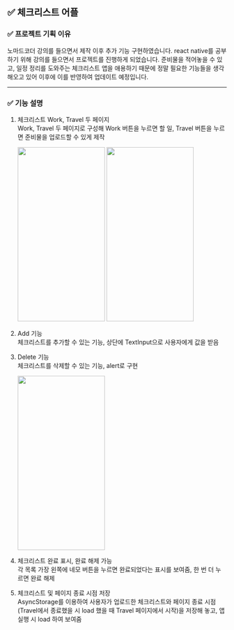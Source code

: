 ## ✅ 체크리스트 어플
### ✅ 프로젝트 기획 이유
노마드코더 강의를 들으면서 제작 이후 추가 기능 구현하였습니다. react native를 공부하기 위해 강의를 들으면서 프로젝트를 진행하게 되었습니다. 준비물을 적어놓을 수 있고, 일정 정리를 도와주는 체크리스트 앱을 애용하기 때문에 정말 필요한 기능들을 생각해오고 있어 이후에 이를 반영하여 업데이트 예정입니다.

----------------------------------------------------------
### ✅ 기능 설명
1. 체크리스트 Work, Travel 두 페이지  
   Work, Travel 두 페이지로 구성해 Work 버튼을 누르면 할 일, Travel 버튼을 누르면 준비물을 업로드할 수 있게 제작
   
   <img src="https://github.com/soeun2537/checklist_app/assets/83596813/0c8c015a-99ed-48d6-9e49-47ef5eb8907e.png" width="200" height="400"/>
   <img src="https://github.com/soeun2537/checklist_app/assets/83596813/12c3b95a-dc09-4f78-b588-862f448f2143.png" width="200" height="400"/>
2. Add 기능  
   체크리스트를 추가할 수 있는 기능, 상단에 TextInput으로 사용자에게 값을 받음  
3. Delete 기능  
   체크리스트를 삭제할 수 있는 기능, alert로 구현
   
   <img src="https://github.com/soeun2537/checklist_app/assets/83596813/7910cbc3-8349-454c-b63d-0f6782a9ae9a.png" width="200" height="400"/>
4. 체크리스트 완료 표시, 완료 해제 가능  
   각 목록 가장 왼쪽에 네모 버튼을 누르면 완료되었다는 표시를 보여줌, 한 번 더 누르면 완료 해제
5. 체크리스트 및 페이지 종료 시점 저장  
   AsyncStorage를 이용하여 사용자가 업로드한 체크리스트와 페이지 종료 시점(Travel에서 종료했을 시 load 했을 때 Travel 페이지에서 시작)을 저장해 놓고, 앱 실행 시 load 하여 보여줌
